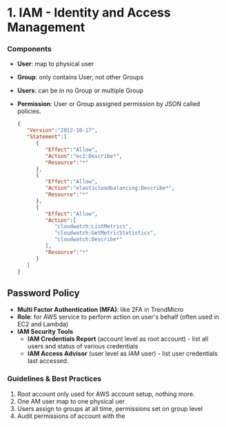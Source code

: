 # **1. IAM - Identity and Access Management**


### **Components**

- **User**: map to physical user
- **Group**: only contains User, not other Groups
- **Users**: can be in no Group or multiple Group
- **Permission**: User or Group assigned permission by JSON called policies.
    
    ```json
    {
       "Version":"2012-10-17",
       "Statement":[
          {
             "Effect":"Allow",
             "Action":"ec2:Describe*",
             "Resource":"*"
          },
          {
             "Effect":"Allow",
             "Action":"elasticloadbalancing:Describe*",
             "Resource":"*"
          },
          {
             "Effect":"Allow",
             "Action":[
                "cloudwatch:ListMetrics",
                "cloudwatch:GetMetricStatistics",
                "cloudwatch:Describe*"
             ],
             "Resource":"*"
          }
       ]
    }
    ```
    

## **Password Policy**

- **Multi Factor Authentication (MFA)**: like 2FA in TrendMicro
- **Role**: for AWS service to perform action on user's behalf (often used in EC2 and Lambda)
- **IAM Security Tools**
    - **IAM Credentials Report** (account level as root account) - list all users and status of various credentials
    - **IAM Access Advisor** (user level as IAM user) - list user credentials last accessed.

### Guidelines & Best Practices

1. Root account only used for AWS account setup, nothing more.
2. One AM user map to one physical uer
3. Users assign to groups at all time, permissions set on group level
4. Audit permissions of account with the